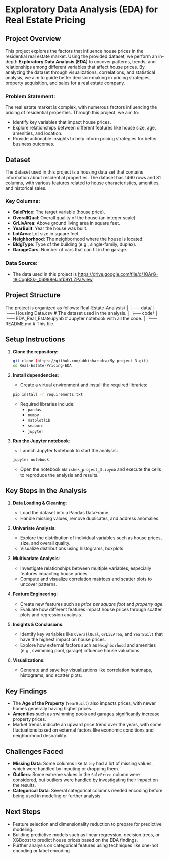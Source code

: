 # Exploratory Data Analysis (EDA) for Real Estate Pricing

## Project Overview

This project explores the factors that influence house prices in the residential real estate market. Using the provided dataset, we perform an in-depth **Exploratory Data Analysis (EDA)** to uncover patterns, trends, and relationships among different variables that affect house prices. By analyzing the dataset through visualizations, correlations, and statistical analysis, we aim to guide better decision-making in pricing strategies, property acquisition, and sales for a real estate company.

### Problem Statement:
The real estate market is complex, with numerous factors influencing the pricing of residential properties. Through this project, we aim to:
- Identify key variables that impact house prices.
- Explore relationships between different features like house size, age, amenities, and location.
- Provide actionable insights to help inform pricing strategies for better business outcomes.

## Dataset

The dataset used in this project is a housing data set that contains information about residential properties. The dataset has 1460 rows and 81 columns, with various features related to house characteristics, amenities, and historical sales.

### Key Columns:
- **SalePrice**: The target variable (house price).
- **OverallQual**: Overall quality of the house (an integer scale).
- **GrLivArea**: Above ground living area in square feet.
- **YearBuilt**: Year the house was built.
- **LotArea**: Lot size in square feet.
- **Neighborhood**: The neighborhood where the house is located.
- **BldgType**: Type of the building (e.g., single-family, duplex).
- **GarageCars**: Number of cars that can fit in the garage.

### Data Source:
- The data used in this project is https://drive.google.com/file/d/1QArG-18iCogBSk-_06998eUhfb9YLZPa/view

## Project Structure

The project is organized as follows:
Real-Estate-Analysis/
│
├── data/
│   └── Housing Data.csv        # The dataset used in the analysis.
│
├── code/
│   └── EDA_Real_Estate.ipynb   # Jupyter notebook with all the code.
│
└── README.md                   # This file.

## Setup Instructions

1. **Clone the repository**:
    ```bash
    git clone (https://github.com/abhisharudra/My-project-3.git)
    cd Real-Estate-Pricing-EDA
    ```

2. **Install dependencies**:
    - Create a virtual environment and install the required libraries:
    ```bash
    pip install -r requirements.txt
    ```
    - Required libraries include:
      - `pandas`
      - `numpy`
      - `matplotlib`
      - `seaborn`
      - `jupyter`

3. **Run the Jupyter notebook**:
    - Launch Jupyter Notebook to start the analysis:
    ```bash
    jupyter notebook
    ```
    - Open the notebook `Abhishek_project_3.ipynb` and execute the cells to reproduce the analysis and results.

## Key Steps in the Analysis

1. **Data Loading & Cleaning**:
    - Load the dataset into a Pandas DataFrame.
    - Handle missing values, remove duplicates, and address anomalies.
  
2. **Univariate Analysis**:
    - Explore the distribution of individual variables such as house prices, size, and overall quality.
    - Visualize distributions using histograms, boxplots.

3. **Multivariate Analysis**:
    - Investigate relationships between multiple variables, especially features impacting house prices.
    - Compute and visualize correlation matrices and scatter plots to uncover patterns.

4. **Feature Engineering**:
    - Create new features such as *price per square foot* and *property age*.
    - Evaluate how different features impact house prices through scatter plots and regression analysis.

5. **Insights & Conclusions**:
    - Identify key variables like `OverallQual`, `GrLivArea`, and `YearBuilt` that have the highest impact on house prices.
    - Explore how external factors such as `Neighborhood` and amenities (e.g., swimming pool, garage) influence house valuations.

6. **Visualizations**:
    - Generate and save key visualizations like correlation heatmaps, histograms, and scatter plots.

## Key Findings
- The **Age of the Property** (`YearBuilt`) also impacts prices, with newer homes generally having higher prices.
- **Amenities** such as swimming pools and garages significantly increase property prices.
- Market trends indicate an upward price trend over the years, with some fluctuations based on external factors like economic conditions and neighborhood desirability.

## Challenges Faced

- **Missing Data**: Some columns like `Alley` had a lot of missing values, which were handled by imputing or dropping them.
- **Outliers**: Some extreme values in the `SalePrice` column were considered, but outliers were handled by investigating their impact on the results.
- **Categorical Data**: Several categorical columns needed encoding before being used in modeling or further analysis.

## Next Steps

- Feature selection and dimensionality reduction to prepare for predictive modeling.
- Building predictive models such as linear regression, decision trees, or XGBoost to predict house prices based on the EDA findings.
- Further analysis on categorical features using techniques like one-hot encoding or label encoding



